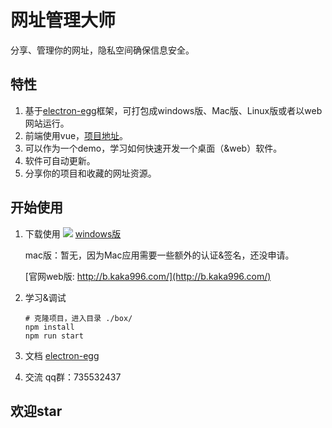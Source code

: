 # 网址管理大师
分享、管理你的网址，隐私空间确保信息安全。

## 特性
1. 基于[electron-egg](https://gitee.com/wallace5303/electron-egg)框架，可打包成windows版、Mac版、Linux版或者以web网站运行。
2. 前端使用vue，[项目地址](https://gitee.com/wallace5303/box-ant)。
3. 可以作为一个demo，学习如何快速开发一个桌面（&web）软件。
4. 软件可自动更新。
5. 分享你的项目和收藏的网址资源。

## 开始使用

1. 下载使用
![](https://i.loli.net/2020/11/02/ByFDKeY6nmdxGoc.png)
[windows版](https://kaka996.coding.net/p/resource/d/tx-resource/git/raw/master/box_windows_1.2.0.exe)

    mac版：暂无，因为Mac应用需要一些额外的认证&签名，还没申请。

    [官网web版: http://b.kaka996.com/](http://b.kaka996.com/)

2. 学习&调试
    ```
    # 克隆项目，进入目录 ./box/
    npm install
    npm run start
    ```
3. 文档
    [electron-egg](https://gitee.com/wallace5303/electron-egg)

4. 交流
    qq群：735532437

## 欢迎star




